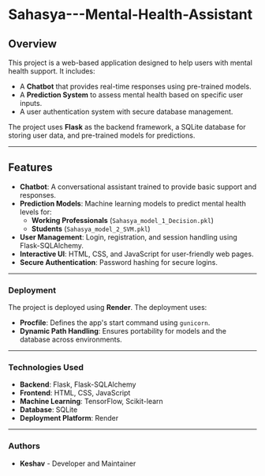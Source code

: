 # Sahasya---Mental-Health-Assistant

## Overview

This project is a web-based application designed to help users with mental health support. It includes:
- A **Chatbot** that provides real-time responses using pre-trained models.
- A **Prediction System** to assess mental health based on specific user inputs.
- A user authentication system with secure database management.

The project uses **Flask** as the backend framework, a SQLite database for storing user data, and pre-trained models for predictions.

---

## Features

- **Chatbot**: A conversational assistant trained to provide basic support and responses.
- **Prediction Models**: Machine learning models to predict mental health levels for:
  - **Working Professionals** (`Sahasya_model_1_Decision.pkl`)
  - **Students** (`Sahasya_model_2_SVM.pkl`)
- **User Management**: Login, registration, and session handling using Flask-SQLAlchemy.
- **Interactive UI**: HTML, CSS, and JavaScript for user-friendly web pages.
- **Secure Authentication**: Password hashing for secure logins.

---
### Deployment
The project is deployed using **Render**. The deployment uses:
- **Procfile**: Defines the app's start command using `gunicorn`.
- **Dynamic Path Handling**: Ensures portability for models and the database across environments.

---

### Technologies Used
- **Backend**: Flask, Flask-SQLAlchemy
- **Frontend**: HTML, CSS, JavaScript
- **Machine Learning**: TensorFlow, Scikit-learn
- **Database**: SQLite
- **Deployment Platform**: Render

---

### Authors
- **Keshav** - Developer and Maintainer


